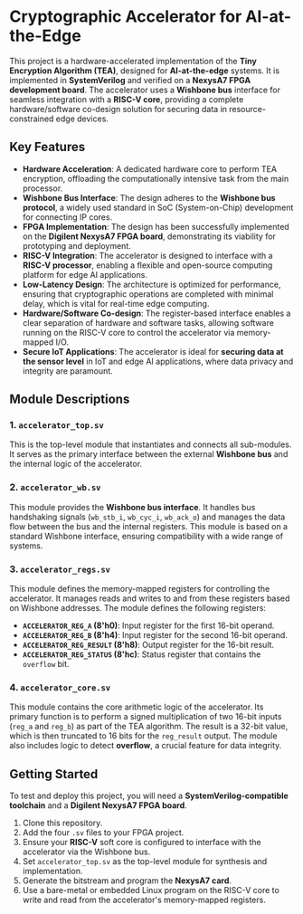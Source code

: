# Cryptographic Accelerator for AI-at-the-Edge

This project is a hardware-accelerated implementation of the **Tiny Encryption Algorithm (TEA)**, designed for **AI-at-the-edge** systems. It is implemented in **SystemVerilog** and verified on a **NexysA7 FPGA development board**. The accelerator uses a **Wishbone bus** interface for seamless integration with a **RISC-V core**, providing a complete hardware/software co-design solution for securing data in resource-constrained edge devices.

## Key Features
* **Hardware Acceleration**: A dedicated hardware core to perform TEA encryption, offloading the computationally intensive task from the main processor.
* **Wishbone Bus Interface**: The design adheres to the **Wishbone bus protocol**, a widely used standard in SoC (System-on-Chip) development for connecting IP cores.
* **FPGA Implementation**: The design has been successfully implemented on the **Digilent NexysA7 FPGA board**, demonstrating its viability for prototyping and deployment.
* **RISC-V Integration**: The accelerator is designed to interface with a **RISC-V processor**, enabling a flexible and open-source computing platform for edge AI applications.
* **Low-Latency Design**: The architecture is optimized for performance, ensuring that cryptographic operations are completed with minimal delay, which is vital for real-time edge computing.
* **Hardware/Software Co-design**: The register-based interface enables a clear separation of hardware and software tasks, allowing software running on the RISC-V core to control the accelerator via memory-mapped I/O.
* **Secure IoT Applications**: The accelerator is ideal for **securing data at the sensor level** in IoT and edge AI applications, where data privacy and integrity are paramount.

## Module Descriptions

### 1. `accelerator_top.sv`
This is the top-level module that instantiates and connects all sub-modules. It serves as the primary interface between the external **Wishbone bus** and the internal logic of the accelerator.

### 2. `accelerator_wb.sv`
This module provides the **Wishbone bus interface**. It handles bus handshaking signals (`wb_stb_i`, `wb_cyc_i`, `wb_ack_o`) and manages the data flow between the bus and the internal registers. This module is based on a standard Wishbone interface, ensuring compatibility with a wide range of systems.

### 3. `accelerator_regs.sv`
This module defines the memory-mapped registers for controlling the accelerator. It manages reads and writes to and from these registers based on Wishbone addresses.
The module defines the following registers:
* **`ACCELERATOR_REG_A` (8'h0)**: Input register for the first 16-bit operand.
* **`ACCELERATOR_REG_B` (8'h4)**: Input register for the second 16-bit operand.
* **`ACCELERATOR_REG_RESULT` (8'h8)**: Output register for the 16-bit result.
* **`ACCELERATOR_REG_STATUS` (8'hc)**: Status register that contains the `overflow` bit.

### 4. `accelerator_core.sv`
This module contains the core arithmetic logic of the accelerator. Its primary function is to perform a signed multiplication of two 16-bit inputs (`reg_a` and `reg_b`) as part of the TEA algorithm. The result is a 32-bit value, which is then truncated to 16 bits for the `reg_result` output. The module also includes logic to detect **overflow**, a crucial feature for data integrity.

## Getting Started

To test and deploy this project, you will need a **SystemVerilog-compatible toolchain** and a **Digilent NexysA7 FPGA board**.

1.  Clone this repository.
2.  Add the four `.sv` files to your FPGA project.
3.  Ensure your **RISC-V** soft core is configured to interface with the accelerator via the Wishbone bus.
4.  Set `accelerator_top.sv` as the top-level module for synthesis and implementation.
5.  Generate the bitstream and program the **NexysA7 card**.
6.  Use a bare-metal or embedded Linux program on the RISC-V core to write and read from the accelerator's memory-mapped registers.
